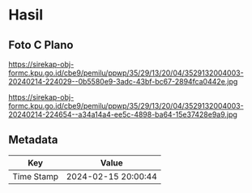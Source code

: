 # Hasil

## Foto C Plano

https://sirekap-obj-formc.kpu.go.id/cbe9/pemilu/ppwp/35/29/13/20/04/3529132004003-20240214-224029--0b5580e9-3adc-43bf-bc67-2894fca0442e.jpg

https://sirekap-obj-formc.kpu.go.id/cbe9/pemilu/ppwp/35/29/13/20/04/3529132004003-20240214-224654--a34a14a4-ee5c-4898-ba64-15e37428e9a9.jpg


## Metadata

| Key        | Value               |
| ---------- | ------------------- |
| Time Stamp | 2024-02-15 20:00:44 |



